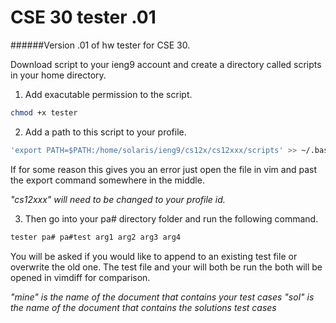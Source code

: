 CSE 30 tester .01
=================
######Version .01 of hw tester for CSE 30.

Download script to your ieng9 account and create a directory called scripts
in your home directory.

1. Add exacutable permission to the script.
  ````bash
  chmod +x tester
  ````

2. Add a path to this script to your profile.
  ````bash
  'export PATH=$PATH:/home/solaris/ieng9/cs12x/cs12xxx/scripts' >> ~/.bash_profile
  ````
  If for some reason this gives you an error just open the file in vim and
  past the export command somewhere in the middle.

  *"cs12xxx" will need to be changed to your profile id.*

3. Then go into your pa# directory folder and run the following command.
  ````bash
  tester pa# pa#test arg1 arg2 arg3 arg4
  ````
  You will be asked if you would like to append to an existing test file or
  overwrite the old one. The test file and your will both be run the both
  will be opened in vimdiff for comparison.

  *"mine" is the name of the document that contains your test cases*
  *"sol" is the name of the document that contains the solutions test cases*
